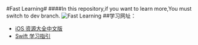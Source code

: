 #Fast Learning#
####In this repository,if you want to learn more,You must switch to dev branch.
![Fast Learning](http://netdna.webdesignerdepot.com/uploads/2015/02/featured28.jpg)
##学习网址：
- [iOS 资源大全中文版](https://github.com/jobbole/awesome-ios-cn)
- [Swift 学习指引](http://www.swiftguide.cn/)
